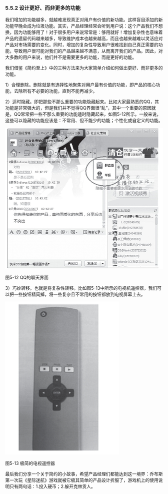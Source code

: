 ### 5.5.2 设计更好、而非更多的功能

我们增加的功能越多，就越难发现真正对用户有价值的新功能。这样盲目添加的新功能早晚会成为垃圾功能。其实，产品经理经常会听到用户说：这个产品我们不想换，因为功能够用了！对于很多用户来说常常是：够用就好！增加复杂性也意味着产品的遗留代码越来越多，导致维护成本也越来越高，而且也越来越难以灵活应对产品对市场需要的变化。同时，增加的复杂性导致用户很难找到自己真正需要的功能，导致用户很可能对我们的产品越来越不满意，从而离开我们的产品。因此，对大多数的用户来说，他们并不是需要更多的功能，而是更好的功能。

我们借鉴《简约至上》中的三种方法来为大家简单介绍如何做出更好、而非更多的功能。

1）合理删除。删除就是有选择性地聚焦对用户最有价值的功能，即产品的核心功能，去除所有不必要的功能，直到不能再减少。

2）适时隐藏。即把那些不那么重要的功能隐藏起来。比如大家最熟悉的QQ，其功能是非常强大的，但是我们并不觉得QQ界面很“乱”，其中一个重要的原因就是，QQ常常把一些不那么重要的功能适时隐藏起来，如图5-12所示。一般来说，这些可以隐藏的功能应该是：不常用、但不能少的功能；个性化或自定义的功能。

![](images/image01474.jpeg)

图5-12 QQ的聊天界面

3）巧妙转移。也就是将复杂性转移。比如图5-13中所示的电视机遥控器，我们可以把一些按钮精简掉，将一些复杂且不常用的按钮都放到电视屏幕上去。

![](images/image01475.jpeg)

图5-13 极简的电视遥控器

最后我们分享一个关于简约的小故事，希望产品经理们都能达到这一境界：乔布斯第一次玩《星际迷航》游戏就被它极其简单的产品设计折服了，游戏机上的使用说明只有两句话：1.投入硬币；2.躲开克林贡人。
